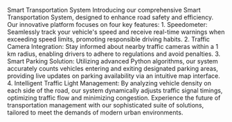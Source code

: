 Smart Transportation System
Introducing our comprehensive Smart Transportation System, designed to enhance road safety and efficiency. Our innovative platform focuses on four key features: 1. Speedometer: Seamlessly track your vehicle's speed and receive real-time warnings when exceeding speed limits, promoting responsible driving habits. 2. Traffic Camera Integration: Stay informed about nearby traffic cameras within a 1 km radius, enabling drivers to adhere to regulations and avoid penalties. 3. Smart Parking Solution: Utilizing advanced Python algorithms, our system accurately counts vehicles entering and exiting designated parking areas, providing live updates on parking availability via an intuitive map interface. 4. Intelligent Traffic Light Management: By analyzing vehicle density on each side of the road, our system dynamically adjusts traffic signal timings, optimizing traffic flow and minimizing congestion. Experience the future of transportation management with our sophisticated suite of solutions, tailored to meet the demands of modern urban environments.
